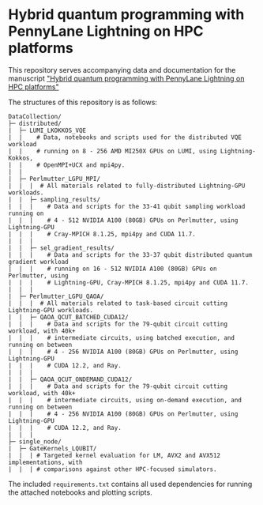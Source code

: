 # Hybrid quantum programming with PennyLane Lightning on HPC platforms

This repository serves accompanying data and documentation for the manuscript ["Hybrid quantum programming with PennyLane Lightning on HPC platforms"](https://arxiv.org/abs/2403.02512)

The structures of this repository is as follows:

```
DataCollection/
├─ distributed/
|  ├─ LUMI_LKOKKOS_VQE
|  |    # Data, notebooks and scripts used for the distributed VQE workload 
|  |    # running on 8 - 256 AMD MI250X GPUs on LUMI, using Lightning-Kokkos, 
|  |    # OpenMPI+UCX and mpi4py.
|  |
|  ├─ Perlmutter_LGPU_MPI/
|  |  |  # All materials related to fully-distributed Lightning-GPU workloads.
|  |  ├─ sampling_results/
|  |  |    # Data and scripts for the 33-41 qubit sampling workload running on 
|  |  |    # 4 - 512 NVIDIA A100 (80GB) GPUs on Perlmutter, using Lightning-GPU
|  |  |    # Cray-MPICH 8.1.25, mpi4py and CUDA 11.7.
|  |  |
|  |  ├─ sel_gradient_results/
|  |  |    # Data and scripts for the 33-37 qubit distributed quantum gradient workload 
|  |  |    # running on 16 - 512 NVIDIA A100 (80GB) GPUs on Perlmutter, using 
|  |  |    # Lightning-GPU, Cray-MPICH 8.1.25, mpi4py and CUDA 11.7.
|  |  |
|  ├─ Perlmutter_LGPU_QAOA/
|  |  |  # All materials related to task-based circuit cutting Lightning-GPU workloads.
|  |  ├─ QAOA_QCUT_BATCHED_CUDA12/
|  |  |    # Data and scripts for the 79-qubit circuit cutting workload, with 40k+ 
|  |  |    # intermediate circuits, using batched execution, and running on between 
|  |  |    # 4 - 256 NVIDIA A100 (80GB) GPUs on Perlmutter, using Lightning-GPU
|  |  |    # CUDA 12.2, and Ray.
|  |  |
|  |  ├─ QAOA_QCUT_ONDEMAND_CUDA12/
|  |  |    # Data and scripts for the 79-qubit circuit cutting workload, with 40k+ 
|  |  |    # intermediate circuits, using on-demand execution, and running on between 
|  |  |    # 4 - 256 NVIDIA A100 (80GB) GPUs on Perlmutter, using Lightning-GPU
|  |  |    # CUDA 12.2, and Ray.
|  |  |
├─ single_node/
|  ├─ GateKernels_LQUBIT/
|  |  | # Targeted kernel evaluation for LM, AVX2 and AVX512 implementations, with 
|  |  | # comparisons against other HPC-focused simulators.
```

The included `requirements.txt` contains all used dependencies for running the attached notebooks and plotting scripts. 

